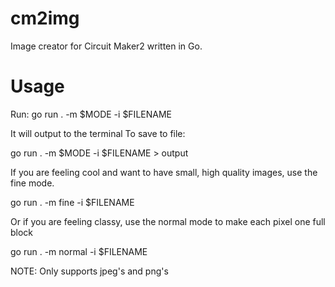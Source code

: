 # cm2img
Image creator for Circuit Maker2 written in Go.

# Usage
Run:
go run . -m $MODE -i $FILENAME

It will output to the terminal
To save to file:

go run . -m $MODE -i $FILENAME > output

If you are feeling cool and want to have small, high quality images, use the fine mode.

go run . -m fine -i $FILENAME

Or if you are feeling classy, use the normal mode to make each pixel one full block

go run . -m normal -i $FILENAME

NOTE: Only supports jpeg's and png's
